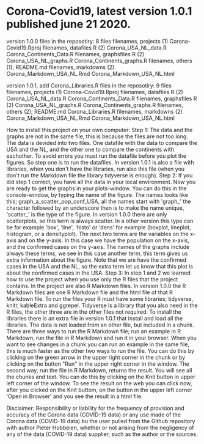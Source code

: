 # Corona-Covid19, latest version 1.0.1 published june 21 2020.

version 1.0.0
files in the reposotiry: 8 files
filenames, projects (1)
  Corona-Covid19.Rproj
filenames, datafiles R (2)
  Corona_USA_NL_data.R
  Corona_Continents_Data.R
filenames, graphsfiles R (2)
  Corona_USA_NL_graphs.R
  Corona_Continents_graphs.R
filenames, others (1);
  README.md
filenames, markdowns (2)
  Corona_Markdown_USA_NL.Rmd
  Corona_Markdown_USA_NL.html

version 1.0.1, add Corona_Libraries.R
files in the reposotiry: 9 files
filenames, projects (1)
  Corona-Covid19.Rproj
filenames, datafiles R (2)
  Corona_USA_NL_data.R
  Corona_Continents_Data.R
filenames, graphsfiles R (2)
  Corona_USA_NL_graphs.R
  Corona_Continents_graphs.R
filenames, others (2);
  README.md
  Corona_Libraries.R
filenames, markdowns (2)
  Corona_Markdown_USA_NL.Rmd
  Corona_Markdown_USA_NL.html

How to install this project on your own computer:
  Step 1: The data and the graphs are not in the same file, this is because the files are not too long. The data is devided into       two files. One datafile with the data to compare the USA and the NL, and the other one to compare the continents with eachother. To avoid errors you must run the datafile before you plot the figures. So step one is to run the datafiles. In version 1.0.1 is also a file with libraries, when you don't have the libraries, run also this file (when you don't run the Markdown file the library tidyverse is enough).
  Step 2: If you did step 1 correct, you have all the data in your local environment. Now you are ready to get the graphs in your plots-window. You can do this in the console-window, by typing the name of the figure. The names looks like this;
  graph_a_scatter_pop_conf_USA, all the names start with 'graph_' the character followed by an underscore then is to make the name unique, 'scatter_' is the type of the figure. In version 1.0.0 there are only scatterplots, so this term is always scatter. In a other version this type can be for example 'box', 'line', 'histo' or 'dens' for example (boxplot, lineplot, histogram, or a densityplot). The next two terms are the variables on the x-axis and on the y-axis. In this case we have the population on the x-axis, and the confirmed cases on the y-axis. The names of the graphs include always these terms, we see in this case another term, this term gives us extra information about the figure. Note that we are have the confirmed cases in the USA and the NL, so the extra term let us know that this plot is about the confirmed cases in the USA.
  Step 3: In step 1 and 2 we learned how to use the project when you use only the R files that the project contains. In the project are also R Markdown files. In version 1.0.0 the R Markdown files are one R Markdown file and the html file of that R Markdown file. To run the files your R must have some libraries; tidyverse, knitr, kableExtra and ggrepel. Tidyverse is a library that you also need in the R files, the other three are in the other files not required. To install the libraries there is an extra file in version 1.0.1 that install and load  all the libraries. The data is not loaded from an other file, but included in a chunk. There are three ways to run the R Markdown file; run an example in R Markdown, run the file in R Markdown and run it in your browser. When you want to see changes in a chunk you can run an example in the same file, this is much faster as the other two ways to run the file. You can do this by clicking on the green arrow in the upper right corner in the chunk or by clicking on the button "Run" in the upper right corner in the window. The second way, run the file in R Markdown, returns the result. You will see all the chunks and text. You can do this by clicking on the Knit button in upper left corner of the window. To see the result on the web you can click now, after you clicked on the Knit buttom, on the button in the upper left corner 'Open in Browser' and you see the result in a html file.


  Disclaimer:
  Responsibility or liability for the frequency of provision and accuracy of the Corona data (COVID-19 data) or any use made of the Corona data (COVID-19 data) bu the user pulled from the Github repository with author Pieter Hobbelen, whether or not arising from the negligency of any of the data (COVID-19 data) supplier, such as the author or the sources.
